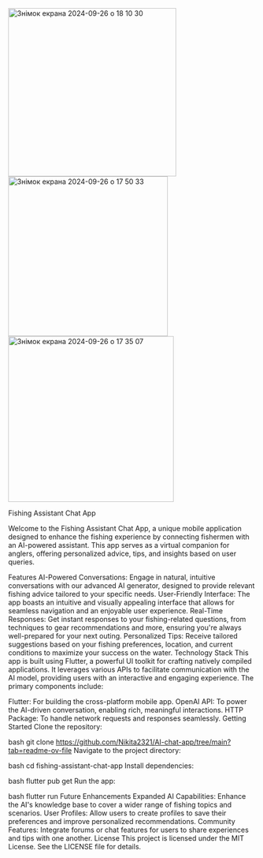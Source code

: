 
<img width="341" alt="Знімок екрана 2024-09-26 о 18 10 30" src="https://github.com/user-attachments/assets/102a89ba-60a9-42db-bfd6-c9fdf605ff50">
<img width="324" alt="Знімок екрана 2024-09-26 о 17 50 33" src="https://github.com/user-attachments/assets/a842c333-d5b5-4155-af86-cc5ba2450590">
<img width="336" alt="Знімок екрана 2024-09-26 о 17 35 07" src="https://github.com/user-attachments/assets/edc8839f-f295-443d-959d-e417497cfebd">


Fishing Assistant Chat App

Welcome to the Fishing Assistant Chat App, a unique mobile application designed to enhance the fishing experience by connecting fishermen with an AI-powered assistant. This app serves as a virtual companion for anglers, offering personalized advice, tips, and insights based on user queries.

Features AI-Powered Conversations: Engage in natural, intuitive conversations with our advanced AI generator, designed to provide relevant fishing advice tailored to your specific needs. User-Friendly Interface: The app boasts an intuitive and visually appealing interface that allows for seamless navigation and an enjoyable user experience. Real-Time Responses: Get instant responses to your fishing-related questions, from techniques to gear recommendations and more, ensuring you're always well-prepared for your next outing. Personalized Tips: Receive tailored suggestions based on your fishing preferences, location, and current conditions to maximize your success on the water. Technology Stack This app is built using Flutter, a powerful UI toolkit for crafting natively compiled applications. It leverages various APIs to facilitate communication with the AI model, providing users with an interactive and engaging experience. The primary components include:

Flutter: For building the cross-platform mobile app. OpenAI API: To power the AI-driven conversation, enabling rich, meaningful interactions. HTTP Package: To handle network requests and responses seamlessly. Getting Started Clone the repository:

bash git clone https://github.com/Nikita2321/AI-chat-app/tree/main?tab=readme-ov-file Navigate to the project directory:

bash cd fishing-assistant-chat-app Install dependencies:

bash flutter pub get Run the app:

bash flutter run Future Enhancements Expanded AI Capabilities: Enhance the AI's knowledge base to cover a wider range of fishing topics and scenarios. User Profiles: Allow users to create profiles to save their preferences and improve personalized recommendations. Community Features: Integrate forums or chat features for users to share experiences and tips with one another. License This project is licensed under the MIT License. See the LICENSE file for details.
